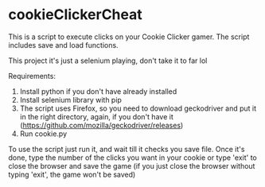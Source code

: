 # cookieClickerCheat

This is a script to execute clicks on your Cookie Clicker gamer. 
The script includes save and load functions.

This project it's just a selenium playing, don't take it to far lol

Requirements:
  1) Install python if you don't have already installed
  2) Install selenium library with pip
  3) The script uses Firefox, so you need to download geckodriver and put it in the right directory, again, if you don't have it (https://github.com/mozilla/geckodriver/releases)
  4) Run cookie.py
  
To use the script just run it, and wait till it checks you save file. Once it's done, type the number of the clicks you want in your cookie
or type 'exit' to close the browser and save the game (if you just close the browser without typing 'exit', the game won't be saved)
  
